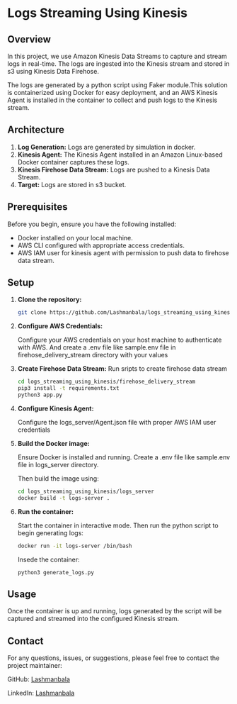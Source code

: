 # Logs Streaming Using Kinesis

## Overview

In this project, we use Amazon Kinesis Data Streams to capture and stream logs in real-time. The logs are ingested into the Kinesis stream and stored in s3 using Kinesis Data Firehose.

The logs are generated by a python script using Faker module.This solution is containerized using Docker for easy deployment, and an AWS Kinesis Agent is installed in the container to collect and push logs to the Kinesis stream.

## Architecture

1. **Log Generation:** Logs are generated by simulation in docker.
2. **Kinesis Agent:** The Kinesis Agent installed in an Amazon Linux-based Docker container captures these logs.
3. **Kinesis Firehose Data Stream:** Logs are pushed to a Kinesis Data Stream.
4. **Target:** Logs are stored in s3 bucket.

## Prerequisites

Before you begin, ensure you have the following installed:

- Docker installed on your local machine.
- AWS CLI configured with appropriate access credentials.
- AWS IAM user for kinesis agent with permission to push data to firehose data stream.

## Setup

1. **Clone the repository:**
    ```bash
    git clone https://github.com/Lashmanbala/logs_streaming_using_kinesis.git
    ```
2. **Configure AWS Credentials:**
   
   Configure your AWS credentials on your host machine to authenticate with AWS.
   And create a .env file like sample.env file in firehose_delivery_stream directory with your values
   
3. **Create Firehose Data Stream:**
   Run sripts to create firehose data stream
   ```bash
   cd logs_streaming_using_kinesis/firehose_delivery_stream
   pip3 install -t requirements.txt
   python3 app.py
   ```
   
4. **Configure Kinesis Agent:**

   Configure the logs_server/Agent.json file with proper AWS IAM user credentials
    
5. **Build the Docker image:**

   Ensure Docker is installed and running.
   Create a .env file like sample.env file in logs_server directory.

   Then build the image using:
    ```bash
    cd logs_streaming_using_kinesis/logs_server
    docker build -t logs-server .
    ```

6. **Run the container:**
    
   Start the container in interactive mode. Then run the python script to begin generating logs:
    ```bash
    docker run -it logs-server /bin/bash
    ```
   Insede the container:
   ```
   python3 generate_logs.py
   ```

## Usage

Once the container is up and running, logs generated by the script will be captured and streamed into the configured Kinesis stream.

## Contact
For any questions, issues, or suggestions, please feel free to contact the project maintainer:

GitHub: [Lashmanbala](https://github.com/Lashmanbala)

LinkedIn: [Lashmanbala](https://www.linkedin.com/in/lashmanbala/)
